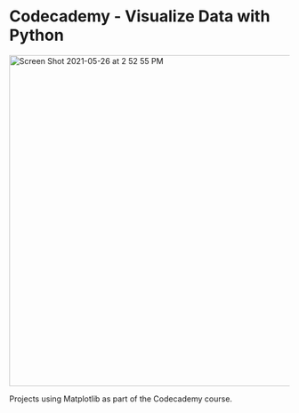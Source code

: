 # Codecademy - Visualize Data with Python
<img width="595" alt="Screen Shot 2021-05-26 at 2 52 55 PM" src="https://user-images.githubusercontent.com/80420919/119708392-7d9cc380-be32-11eb-9dd6-e8275bf47acb.png">

Projects using Matplotlib as part of the Codecademy course.
